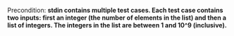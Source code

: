 Precondition: **stdin contains multiple test cases. Each test case contains two inputs: first an integer (the number of elements in the list) and then a list of integers. The integers in the list are between 1 and 10^9 (inclusive).**